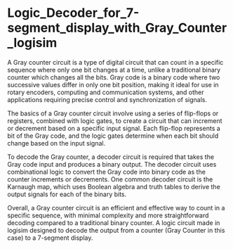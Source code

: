 # Logic_Decoder_for_7-segment_display_with_Gray_Counter_logisim
A Gray counter circuit is a type of digital circuit that can count in a specific sequence where only one bit changes at a time, unlike a traditional binary counter which changes all the bits. Gray code is a binary code where two successive values differ in only one bit position, making it ideal for use in rotary encoders, computing and communication systems, and other applications requiring precise control and synchronization of signals.

The basics of a Gray counter circuit involve using a series of flip-flops or registers, combined with logic gates, to create a circuit that can increment or decrement based on a specific input signal. Each flip-flop represents a bit of the Gray code, and the logic gates determine when each bit should change based on the input signal.

To decode the Gray counter, a decoder circuit is required that takes the Gray code input and produces a binary output. The decoder circuit uses combinational logic to convert the Gray code into binary code as the counter increments or decrements. One common decoder circuit is the Karnaugh map, which uses Boolean algebra and truth tables to derive the output signals for each of the binary bits.

Overall, a Gray counter circuit is an efficient and effective way to count in a specific sequence, with minimal complexity and more straightforward decoding compared to a traditional binary counter.
A logic circuit made in logisim designed to decode the output from a counter (Gray Counter in this case) to a 7-segment display.
